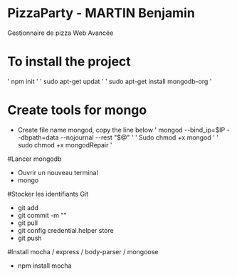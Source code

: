 # PizzaParty - MARTIN Benjamin

Gestionnaire de pizza Web Avancée 

# To install the project 
' npm init '
' sudo apt-get updat ' 
' sudo apt-get install mongodb-org '

# Create tools for mongo 
- Create file name mongod, copy the line below 
' mongod --bind_ip=$IP --dbpath=data --nojournal --rest "$@" '
' Sudo chmod +x mongod '
' sudo chmod +x mongodRepair '

#Lancer mongodb 
- Ouvrir un nouveau terminal 
- mongo 

#Stocker les identifiants Git 
- git add 
- git commit -m ""
- git pull 
- git config credential.helper store 
- git push 

#Install mocha / express / body-parser / mongoose
- npm install mocha 

